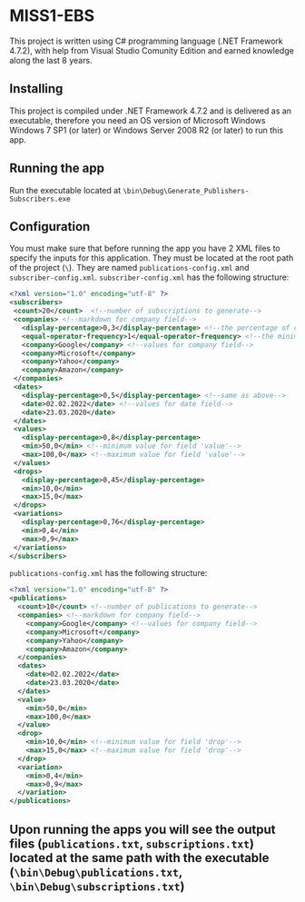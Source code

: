 # MISS1-EBS
This project is written using C# programming language (.NET Framework 4.7.2), with help from Visual Studio Comunity Edition and earned knowledge along the last 8 years.
## Installing
This project is compiled under .NET Framework 4.7.2 and is delivered as an executable, therefore you need an OS version of Microsoft Windows Windows 7 SP1 (or later) or Windows Server 2008 R2 (or later) to  run this app.
## Running the app
Run the executable located at `\bin\Debug\Generate_Publishers-Subscribers.exe`
## Configuration
You must make sure that before running the app you have 2 XML files to specify the inputs for this application. They must be located at the root path of the project (`\`). They are named `publications-config.xml` and `subscriber-config.xml`.
 `subscriber-config.xml` has the following structure:
 ```xml
 <?xml version="1.0" encoding="utf-8" ?>
<subscribers>
  <count>20</count>  <!--number of subscriptions to generate-->
  <companies> <!--markdown for company field-->
    <display-percentage>0,3</display-percentage> <!--the percentage of companies field to appear in the output file (can be 0)-->
    <equal-operator-frequency>1</equal-operator-frequency> <!--the minimum percentage of companies field having '==' operator (can be 0)-->
    <company>Google</company> <!--values for company field-->
    <company>Microsoft</company>
    <company>Yahoo</company>
    <company>Amazon</company>
  </companies>
  <dates>
    <display-percentage>0,5</display-percentage> <!--same as above-->
    <date>02.02.2022</date> <!--values for date field-->
    <date>23.03.2020</date>
  </dates>
  <values>
    <display-percentage>0,8</display-percentage>
    <min>50,0</min> <!--minimum value for field 'value'-->
    <max>100,0</max> <!--maximum value for field 'value'-->
  </values>
  <drops>
    <display-percentage>0,45</display-percentage>
    <min>10,0</min>
    <max>15,0</max>
  </drops>
  <variations>
    <display-percentage>0,76</display-percentage>
    <min>0,4</min>
    <max>0,9</max>
  </variations>
</subscribers>
```
`publications-config.xml` has the following structure:
```xml
<?xml version="1.0" encoding="utf-8" ?> 
<publications>
  <count>10</count> <!--number of publications to generate-->
  <companies> <!--markdown for company field-->
    <company>Google</company> <!--values for company field-->
    <company>Microsoft</company>
    <company>Yahoo</company>
    <company>Amazon</company>
  </companies>
  <dates>
    <date>02.02.2022</date>
    <date>23.03.2020</date>
  </dates>
  <value>
    <min>50,0</min>
    <max>100,0</max>
  </value>
  <drop> 
    <min>10,0</min> <!--minimum value for field 'drop'-->
    <max>15,0</max> <!--maximum value for field 'drop'-->
  </drop>
  <variation>
    <min>0,4</min>
    <max>0,9</max>
  </variation>
</publications>
```
## Upon running the apps you will see the output files (`publications.txt`, `subscriptions.txt`) located at the same path with the executable (`\bin\Debug\publications.txt`, `\bin\Debug\subscriptions.txt`)
